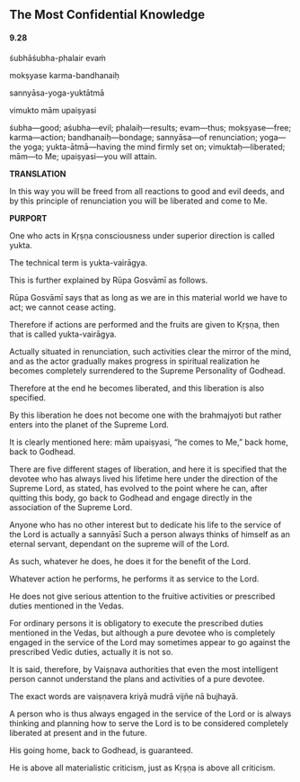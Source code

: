 <!--
.. title: Bg:mirror:7/7
.. slug: bg-7-mirror
.. date: 2019-08-16 13:29:18 UTC-04:00
.. tags: mirror
.. category: bhagavad-gita
.. link:
.. description: mirror
.. type: text
-->

## The Most Confidential Knowledge

#### 9.28

śubhāśubha-phalair evaṁ

mokṣyase karma-bandhanaiḥ

sannyāsa-yoga-yuktātmā

vimukto mām upaiṣyasi

<!-- TEASER_END -->

śubha—good; aśubha—evil; phalaiḥ—results; evam—thus; mokṣyase—free; karma—action; bandhanaiḥ—bondage; sannyāsa—of renunciation; yoga—the yoga; yukta-ātmā—having the mind firmly set on; vimuktaḥ—liberated; mām—to Me; upaiṣyasi—you will attain.

**TRANSLATION**

In this way you will be freed from all reactions to good and evil deeds, and by this principle of renunciation you will be liberated and come to Me.

**PURPORT**

One who acts in Kṛṣṇa consciousness under superior direction is called yukta.

The technical term is yukta-vairāgya.

This is further explained by Rūpa Gosvāmī as follows.

Rūpa Gosvāmī says that as long as we are in this material world we have to act; we cannot cease acting.

Therefore if actions are performed and the fruits are given to Kṛṣṇa, then that is called yukta-vairāgya.

Actually situated in renunciation, such activities clear the mirror of the mind, and as the actor gradually makes progress in spiritual realization he becomes completely surrendered to the Supreme Personality of Godhead.

Therefore at the end he becomes liberated, and this liberation is also specified.

By this liberation he does not become one with the brahmajyoti but rather enters into the planet of the Supreme Lord.

It is clearly mentioned here: mām upaiṣyasi, “he comes to Me,” back home, back to Godhead.

There are five different stages of liberation, and here it is specified that the devotee who has always lived his lifetime here under the direction of the Supreme Lord, as stated, has evolved to the point where he can, after quitting this body, go back to Godhead and engage directly in the association of the Supreme Lord.

Anyone who has no other interest but to dedicate his life to the service of the Lord is actually a sannyāsī Such a person always thinks of himself as an eternal servant, dependant on the supreme will of the Lord.

As such, whatever he does, he does it for the benefit of the Lord.

Whatever action he performs, he performs it as service to the Lord.

He does not give serious attention to the fruitive activities or prescribed duties mentioned in the Vedas.

For ordinary persons it is obligatory to execute the prescribed duties mentioned in the Vedas, but although a pure devotee who is completely engaged in the service of the Lord may sometimes appear to go against the prescribed Vedic duties, actually it is not so.

It is said, therefore, by Vaiṣṇava authorities that even the most intelligent person cannot understand the plans and activities of a pure devotee.

The exact words are vaiṣṇavera kriyā mudrā vijñe nā bujhayā.

A person who is thus always engaged in the service of the Lord or is always thinking and planning how to serve the Lord is to be considered completely liberated at present and in the future.

His going home, back to Godhead, is guaranteed.

He is above all materialistic criticism, just as Kṛṣṇa is above all criticism.

